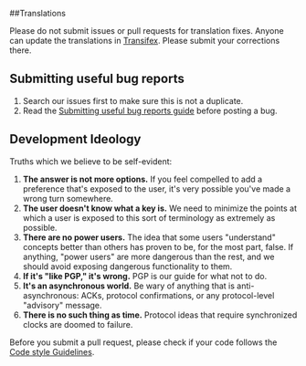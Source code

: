 ##Translations

Please do not submit issues or pull requests for translation fixes. Anyone can update the translations in [Transifex](https://www.transifex.com/projects/p/textsecure-official/). Please submit your corrections there.

## Submitting useful bug reports
1. Search our issues first to make sure this is not a duplicate.
1. Read the [Submitting useful bug reports guide](https://github.com/WhisperSystems/TextSecure/wiki/Submitting-useful-bug-reports) before posting a bug.

## Development Ideology

Truths which we believe to be self-evident:

1. **The answer is not more options.**  If you feel compelled to add a
   preference that's exposed to the user, it's very possible you've made
   a wrong turn somewhere.
1. **The user doesn't know what a key is.**  We need to minimize the points
   at which a user is exposed to this sort of terminology as extremely as
   possible.
1. **There are no power users.** The idea that some users "understand"
   concepts better than others has proven to be, for the most part, false.
   If anything, "power users" are more dangerous than the rest, and we
   should avoid exposing dangerous functionality to them.
1. **If it's "like PGP," it's wrong.**  PGP is our guide for what
   not to do.
1. **It's an asynchronous world.**  Be wary of anything that is
   anti-asynchronous: ACKs, protocol confirmations, or any protocol-level
   "advisory" message.
1. **There is no such thing as time.** Protocol ideas that require synchronized
   clocks are doomed to failure. 

Before you submit a pull request, please check if your code follows the [Code style Guidelines](https://github.com/WhisperSystems/RedPhone/wiki/Code-style-Guidelines).

